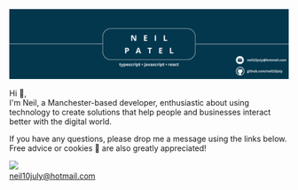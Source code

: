 <img src='https://github.com/neil10july/neil10july/blob/main/images/github-banner.png' alt='github README header' >
<p>Hi 👋, 
</br>
I'm Neil, a Manchester-based developer, enthusiastic about using technology to create solutions that help people and businesses interact better with the digital world.

If you have any questions, please drop me a message using the links below. Free advice or cookies 🍪 are also greatly appreciated!
</p>

<a href="https://www.linkedin.com/in/neil10july"><img src="https://img.shields.io/badge/linkedin-%230077B5.svg?&style=for-the-badge&logo=linkedin&logoColor=white" height=25></a>
</br>
<a href="mailto: neil10july@hotmail.com">neil10july@hotmail.com</a>  
